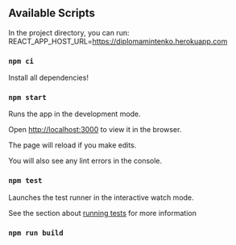 ## Available Scripts

In the project directory, you can run:
REACT_APP_HOST_URL=https://diplomamintenko.herokuapp.com
### `npm ci`

Install all dependencies!

### `npm start`

Runs the app in the development mode.

Open [http://localhost:3000](http://localhost:3000) to view it in the browser.

The page will reload if you make edits.

You will also see any lint errors in the console.

### `npm test`

Launches the test runner in the interactive watch mode.

See the section about [running tests](https://facebook.github.io/create-react-app/docs/running-tests) for more information

### `npm run build`

